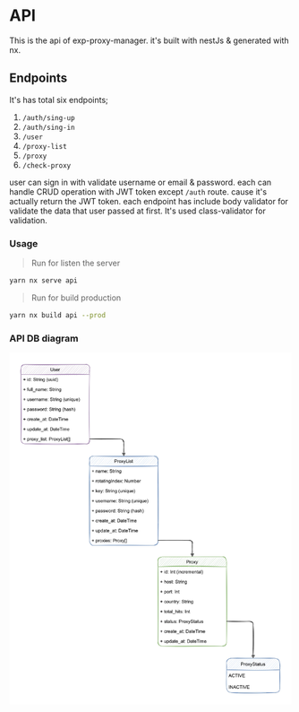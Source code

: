 # API

This is the api of exp-proxy-manager. it's built with nestJs & generated with nx.

## Endpoints

It's has total six endpoints;

1. `/auth/sing-up`
2. `/auth/sing-in`
3. `/user`
4. `/proxy-list`
5. `/proxy`
6. `/check-proxy`

user can sign in with validate username or email & password. each can handle CRUD operation with JWT token except `/auth` route. cause it's actually return the JWT token. each endpoint has include body validator for validate the data that user passed at first. It's used class-validator for validation.

### Usage

> Run for listen the server

```bash
yarn nx serve api
```

> Run for build production

```bash
yarn nx build api --prod
```

### API DB diagram

![proxy-manager](diagram/proxy-manager.jpg)
